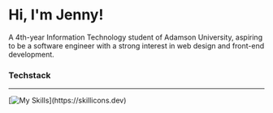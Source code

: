 # Hi, I'm Jenny!

<p>A 4th-year Information Technology student of Adamson University, aspiring to be a software engineer with a strong interest in web design and front-end development.</p>

<h3>Techstack</h3>
<hr />

[![My Skills](https://skillicons.dev/icons?i=git,html,css,js,bootstrap,figma,xd,cs,)](https://skillicons.dev)


